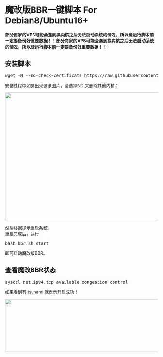 <a><h1>魔改版BBR一键脚本 For Debian8/Ubuntu16+</a></h1> 
<strong>部分商家的VPS可能会遇到换内核之后无法启动系统的情况，所以请运行脚本前一定要备份好重要数据！！部分商家的VPS可能会遇到换内核之后无法启动系统的情况，所以请运行脚本前一定要备份好重要数据！！</strong>
<h2 id="安装脚本">安装脚本</h2>
<pre class="prettyprint linenums" >
wget -N --no-check-certificate https://raw.githubusercontent.com/dlxg/YankeeBBR/master/bbr.sh &amp;&amp; bash bbr.sh install</pre>
安装过程中如果出现这张图片，请选择NO 来删除其他内核：</p>
<img class="aligncenter size-full wp-image-106" src="https://cdn.ylws.me/usr/uploads/2017/06/3363374172.png" width="640" height="420" /></p>
<p>然后根据提示重启系统。<br />
重启完成后，运行</p>
<pre class="prettyprint linenums" >
bash bbr.sh start
</pre>
<p>即可启动魔改版BBR。</p>
<h2 id="查看魔改BBR状态">查看魔改BBR状态</h2>
<pre class="prettyprint linenums" >
sysctl net.ipv4.tcp_available_congestion_control
</pre>
<p>如果看到有 tsunami 就表示开启成功！</p>
<p><img class="aligncenter size-full wp-image-107" src="http://letvps.com/wp-content/uploads/2017/07/2017070602263391.png" width="1009" height="174" /></p>
